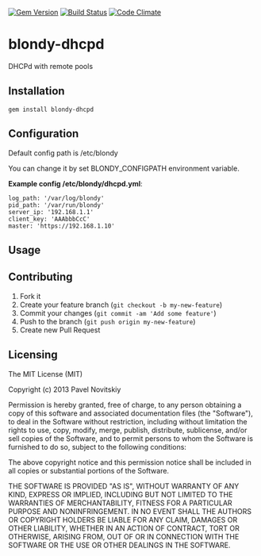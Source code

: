 [![Gem Version](https://badge.fury.io/rb/blondy-dhcpd.png)](http://badge.fury.io/rb/net-dhcp) [![Build Status](https://travis-ci.org/presto53/blondy-dhcpd.png)](https://travis-ci.org/presto53/blondy-dhcpd) [![Code Climate](https://codeclimate.com/repos/52eb8ff6e30ba06ec2002a03/badges/132cfa29229385341bee/gpa.png)](https://codeclimate.com/repos/52eb8ff6e30ba06ec2002a03/feed)

blondy-dhcpd
============
DHCPd with remote pools

Installation
---------------
    gem install blondy-dhcpd

Configuration
---------------
Default config path is /etc/blondy

You can change it by set BLONDY_CONFIGPATH environment variable.

**Example config /etc/blondy/dhcpd.yml**:

    log_path: '/var/log/blondy'
    pid_path: '/var/run/blondy'
    server_ip: '192.168.1.1'
    client_key: 'AAAbbbCcC'
    master: 'https://192.168.1.10'

Usage
---------------

Contributing
---------------

1. Fork it
2. Create your feature branch (`git checkout -b my-new-feature`)
3. Commit your changes (`git commit -am 'Add some feature'`)
4. Push to the branch (`git push origin my-new-feature`)
5. Create new Pull Request

Licensing
---------------
The MIT License (MIT)

Copyright (c) 2013 Pavel Novitskiy

Permission is hereby granted, free of charge, to any person obtaining a copy
of this software and associated documentation files (the "Software"), to deal
in the Software without restriction, including without limitation the rights
to use, copy, modify, merge, publish, distribute, sublicense, and/or sell
copies of the Software, and to permit persons to whom the Software is
furnished to do so, subject to the following conditions:

The above copyright notice and this permission notice shall be included in all
copies or substantial portions of the Software.

THE SOFTWARE IS PROVIDED "AS IS", WITHOUT WARRANTY OF ANY KIND, EXPRESS OR
IMPLIED, INCLUDING BUT NOT LIMITED TO THE WARRANTIES OF MERCHANTABILITY,
FITNESS FOR A PARTICULAR PURPOSE AND NONINFRINGEMENT. IN NO EVENT SHALL THE
AUTHORS OR COPYRIGHT HOLDERS BE LIABLE FOR ANY CLAIM, DAMAGES OR OTHER
LIABILITY, WHETHER IN AN ACTION OF CONTRACT, TORT OR OTHERWISE, ARISING FROM,
OUT OF OR IN CONNECTION WITH THE SOFTWARE OR THE USE OR OTHER DEALINGS IN THE
SOFTWARE.
